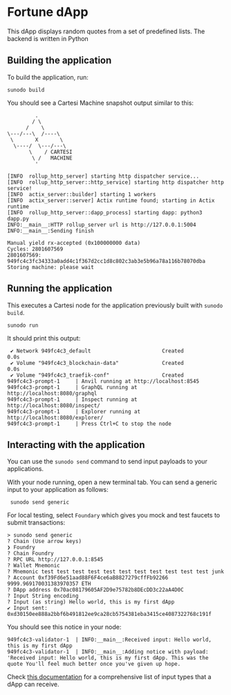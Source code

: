 # Fortune dApp

This dApp displays random quotes from a set of predefined lists. The backend is written in Python


## Building the application

To build the application, run:

```
sunodo build
```

You should see a Cartesi Machine snapshot output similar to this:

```
         .
        / \
      /    \
\---/---\  /----\
 \       X       \
  \----/  \---/---\
       \    / CARTESI
        \ /   MACHINE
         '

[INFO  rollup_http_server] starting http dispatcher service...
[INFO  rollup_http_server::http_service] starting http dispatcher http service!
[INFO  actix_server::builder] starting 1 workers
[INFO  actix_server::server] Actix runtime found; starting in Actix runtime
[INFO  rollup_http_server::dapp_process] starting dapp: python3 dapp.py
INFO:__main__:HTTP rollup_server url is http://127.0.0.1:5004
INFO:__main__:Sending finish

Manual yield rx-accepted (0x100000000 data)
Cycles: 2801607569
2801607569: 949fc4c3fc34333a0add4c1f367d2cc1d8c802c3ab3e5b96a78a116b78070dba
Storing machine: please wait
```


## Running the application

This executes a Cartesi node for the application previously built with `sunodo build`.

```
sunodo run
```

It should print this output:
```
 ✔ Network 949fc4c3_default                       Created                                                                                                                                              0.0s
 ✔ Volume "949fc4c3_blockchain-data"              Created                                                                                                                                              0.0s
 ✔ Volume "949fc4c3_traefik-conf"                 Created                                           
949fc4c3-prompt-1     | Anvil running at http://localhost:8545
949fc4c3-prompt-1     | GraphQL running at http://localhost:8080/graphql
949fc4c3-prompt-1     | Inspect running at http://localhost:8080/inspect/
949fc4c3-prompt-1     | Explorer running at http://localhost:8080/explorer/
949fc4c3-prompt-1     | Press Ctrl+C to stop the node
```


## Interacting with the application

You can use the `sunodo send` command to send input payloads to your applications. 

With your node running, open a new terminal tab. You can send a generic input to your application as follows:

```shell
 sunodo send generic
```

For local testing, select `Foundary` which gives you mock and test faucets to submit transactions:

```
> sunodo send generic
? Chain (Use arrow keys)
❯ Foundry
? Chain Foundry
? RPC URL http://127.0.0.1:8545
? Wallet Mnemonic
? Mnemonic test test test test test test test test test test test junk
? Account 0xf39Fd6e51aad88F6F4ce6aB8827279cffFb92266 9999.969170031383970357 ETH
? DApp address 0x70ac08179605AF2D9e75782b8DEcDD3c22aA4D0C
? Input String encoding
? Input (as string) Hello world, this is my first dApp
✔ Input sent: 0xd30150ee888a2bbf6b491812ee9ca28cb5754381eba3415ce4087322768c191f
```

You should see this notice in your node:

```
949fc4c3-validator-1  | INFO:__main__:Received input: Hello world, this is my first dApp
949fc4c3-validator-1  | INFO:__main__:Adding notice with payload: 'Received input: Hello world, this is my first dApp. This was the quote You'll feel much better once you've given up hope.
```


Check [this documentation](../README.md/#sending-inputs-to-running-applications) for a comprehensive list of input types that a dApp can receive.

